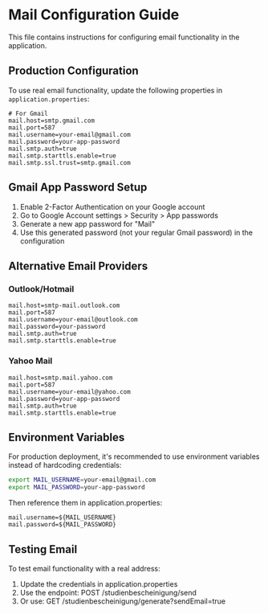 # Mail Configuration Guide

This file contains instructions for configuring email functionality in the application.

## Production Configuration

To use real email functionality, update the following properties in `application.properties`:

```properties
# For Gmail
mail.host=smtp.gmail.com
mail.port=587
mail.username=your-email@gmail.com
mail.password=your-app-password
mail.smtp.auth=true
mail.smtp.starttls.enable=true
mail.smtp.ssl.trust=smtp.gmail.com
```

## Gmail App Password Setup

1. Enable 2-Factor Authentication on your Google account
2. Go to Google Account settings > Security > App passwords
3. Generate a new app password for "Mail"
4. Use this generated password (not your regular Gmail password) in the configuration

## Alternative Email Providers

### Outlook/Hotmail
```properties
mail.host=smtp-mail.outlook.com
mail.port=587
mail.username=your-email@outlook.com
mail.password=your-password
mail.smtp.auth=true
mail.smtp.starttls.enable=true
```

### Yahoo Mail
```properties
mail.host=smtp.mail.yahoo.com
mail.port=587
mail.username=your-email@yahoo.com
mail.password=your-app-password
mail.smtp.auth=true
mail.smtp.starttls.enable=true
```

## Environment Variables

For production deployment, it's recommended to use environment variables instead of hardcoding credentials:

```bash
export MAIL_USERNAME=your-email@gmail.com
export MAIL_PASSWORD=your-app-password
```

Then reference them in application.properties:
```properties
mail.username=${MAIL_USERNAME}
mail.password=${MAIL_PASSWORD}
```

## Testing Email

To test email functionality with a real address:
1. Update the credentials in application.properties
2. Use the endpoint: POST /studienbescheinigung/send
3. Or use: GET /studienbescheinigung/generate?sendEmail=true
